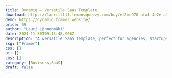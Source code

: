 ```yaml
---
title: Dynamiq — Versatile Saas Template
download: https://laurilllll.lemonsqueezy.com/buy/ef8bd978-afa4-4e2e-a770-15a8eab867c3?aff=YGGpO5
demo: https://dynamiq.framer.website/
price: 59
author: "Lauri Lännenmäki"
date: 2024-11-30T09:13:48.906Z
description: "A versatile SaaS template, perfect for agencies, startups, and businesses. Showcase services, solutions, and success stories with sleek design and seamless functionality. It has 9 unique pages and 6 CMS collections. Use what you need."
ssg: ["Framer"]
css: []
ui: []
cms: []
category: [Business,SaaS]
draft: false
---
```

